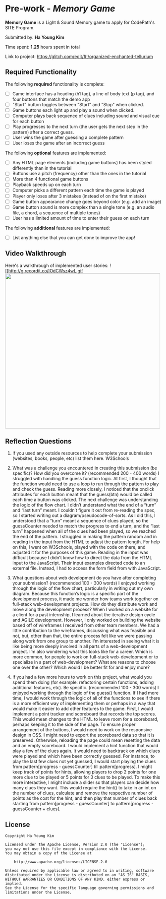 # Pre-work - *Memory Game*

**Memory Game** is a Light & Sound Memory game to apply for CodePath's SITE Program. 

Submitted by: **Ha Young Kim**

Time spent: **1.25** hours spent in total

Link to project: https://glitch.com/edit/#!/organized-enchanted-tellurium

## Required Functionality

The following **required** functionality is complete:

* [ ] Game interface has a heading (h1 tag), a line of body text (p tag), and four buttons that match the demo app
* [ ] "Start" button toggles between "Start" and "Stop" when clicked. 
* [ ] Game buttons each light up and play a sound when clicked. 
* [ ] Computer plays back sequence of clues including sound and visual cue for each button
* [ ] Play progresses to the next turn (the user gets the next step in the pattern) after a correct guess. 
* [ ] User wins the game after guessing a complete pattern
* [ ] User loses the game after an incorrect guess

The following **optional** features are implemented:

* [ ] Any HTML page elements (including game buttons) has been styled differently than in the tutorial
* [ ] Buttons use a pitch (frequency) other than the ones in the tutorial
* [ ] More than 4 functional game buttons
* [ ] Playback speeds up on each turn
* [ ] Computer picks a different pattern each time the game is played
* [ ] Player only loses after 3 mistakes (instead of on the first mistake)
* [ ] Game button appearance change goes beyond color (e.g. add an image)
* [ ] Game button sound is more complex than a single tone (e.g. an audio file, a chord, a sequence of multiple tones)
* [ ] User has a limited amount of time to enter their guess on each turn

The following **additional** features are implemented:

- [ ] List anything else that you can get done to improve the app!

## Video Walkthrough

Here's a walkthrough of implemented user stories:
![]http://g.recordit.co/IOdCWsz4wL.gif
<img src="http://g.recordit.co/IOdCWsz4wL.gif" width=500> 


## Reflection Questions
1. If you used any outside resources to help complete your submission (websites, books, people, etc) list them here. 
W3Schools

2. What was a challenge you encountered in creating this submission (be specific)? How did you overcome it? (recommended 200 - 400 words) 
I struggled with handling the guess function logic. At first, I thought that the function would need to use a loop to run through the pattern to play and check the guess. Reading more closely, I noticed that the onclick attributes for each button meant that the guess(btn) would be called each time a button was clicked. 
The next challenge was understanding the logic of the flow chart. I didn’t understand what the end of a “turn” and “last turn” meant. I couldn’t figure it out from re-reading the spec, so I started writing out a diagram/pseudocode-of-sorts. As I did this, I understood that a “turn” meant a sequence of clues played, so the guessCounter needed to match the progress to end a turn, and the “last turn” happened when all of the clues had been played, so we reached the end of the pattern.
I struggled in making the pattern random and in reading in the input from the HTML to adjust the pattern length. For help on this, I went on W3Schools, played with the code on there, and adjusted it for the purposes of this game. Reading in the input was difficult because I didn’t know how to direct the data from the HTML input to the JavaScript. Their input examples directed code to an external file. Instead, I had to access the form field from with JavaScript.

3. What questions about web development do you have after completing your submission? (recommended 100 - 300 words) 
I enjoyed working through the logic of the flow chart, particularly in writing out my own diagram. Because this function’s logic is a specific part of the development process, it made me wonder how teams work together on full-stack web-development projects. How do they distribute work and move along the development process? When I worked on a website for a client for a past internship, I learned about the iterative design cycle and AGILE development. However, I only worked on building the website based off of wireframes I received from other team members. We had a little contribution to the wireframes, discussing what was feasible and not, but, other than that, the entire process felt like we were passing along work from one group to another. I’m interested in seeing what it is like being more deeply involved in all parts of a web-development project. 
	I’m also wondering what this looks like for a career. Which is more common, for people to work on full-stack web-development or to specialize in a part of web-development? What are reasons to choose one over the other? Which would I be better fit for and enjoy more?

4. If you had a few more hours to work on this project, what would you spend them doing (for example: refactoring certain functions, adding additional features, etc). Be specific. (recommended 100 - 300 words) 
I enjoyed working through the logic of the guess() function. If I had more time, I would work through the logic of all of the functions to see if there is a more efficient way of implementing them or perhaps in a way that would make it easier to add other features to the game. 
	First, I would implement a point tracker and scoreboard that records the top scores. This would mean changes to the HTML to leave room for a scoreboard, perhaps keeping it to the side of the page. To ensure proper arrangement of the buttons, I would need to work on the responsive design in CSS. I might need to export the scoreboard data so that it is preserved. Otherwise, reloading the page could mean resetting the data and an empty scoreboard.
I would implement a hint function that would play a few of the clues again. It would need to backtrack on which clues were played and which have been correctly guessed. For instance, to play the last few clues not yet guessed, I would start playing the clues from pattern[progress - guessCounter] till pattern[progress]. I might keep track of points for hints, allowing players to drop 2 points for one more clue to be played or 5 points for 3 clues to be played. To make this more interactive, I might include a slider so that players can decide how many clues they want. This would require the hint() to take in an int on the number of clues, calculate and remove the respective number of points as the cost for the hint, and then play that number of clues back starting from pattern[progress - guessCounter] to pattern[progress - guessCounter + clues].




## License

    Copyright Ha Young Kim

    Licensed under the Apache License, Version 2.0 (the "License");
    you may not use this file except in compliance with the License.
    You may obtain a copy of the License at

        http://www.apache.org/licenses/LICENSE-2.0

    Unless required by applicable law or agreed to in writing, software
    distributed under the License is distributed on an "AS IS" BASIS,
    WITHOUT WARRANTIES OR CONDITIONS OF ANY KIND, either express or implied.
    See the License for the specific language governing permissions and
    limitations under the License.
